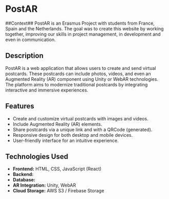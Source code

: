 # PostAR

##Context##
PostAR is an Erasmus Project with students from France, Spain and the Netherlands. The goal was to create this website by working together, improving our skills in project management, in development and even in communication.

## Description
PostAR is a web application that allows users to create and send virtual postcards. These postcards can include photos, videos, and even an Augmented Reality (AR) component using Unity or WebAR technologies. The platform aims to modernize traditional postcards by integrating interactive and immersive experiences.

## Features
- Create and customize virtual postcards with images and videos.
- Include Augmented Reality (AR) elements.
- Share postcards via a unique link and with a QRCode (generated).
- Responsive design for both desktop and mobile devices.
- User-friendly interface for an intuitive experience.

## Technologies Used
- **Frontend:** HTML, CSS, JavaScript (React)
- **Backend:** 
- **Database:** 
- **AR Integration:** Unity, WebAR
- **Cloud Storage:** AWS S3 / Firebase Storage
